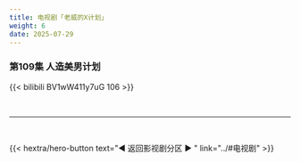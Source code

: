 ```yaml
---
title: 电视剧「老威的X计划」
weight: 6
date: 2025-07-29
---
```


### 第109集 人造美男计划

{{< bilibili BV1wW411y7uG 106 >}}


<br>
<hr>
<br>

{{< hextra/hero-button text="◀ 返回影视剧分区 ▶ " link="../#电视剧" >}}